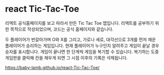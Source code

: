 # react Tic-Tac-Toe

리액트 공식홈페이지를 보고 따라서 만든 Tic Tac Toe 앱입니다.
리액트를 공부하기 위한 목적으로 작성되었으며,
코드는 공식 홈페이지와 같습니다.

두 플레이어가 번갈아가며 O와 X를 그리고, 가로나 세로, 대각선으로 3개를 먼저 채운 플레이어가 승리하는 게임입니다. 현재 플레이어가 누구인지 알려주고 게임이 끝날 경우 승자를 표시합니다. 게임이 끝나면 한 단계씩 게임을 복기할 수 있습니다. 복기하는 도중 게임판을 클릭해 칸을 채우게 되면 그 시점 이후의 기록은 삭제됩니다.

https://baby-lamb.github.io/react-Tic-Tac-Toe/

